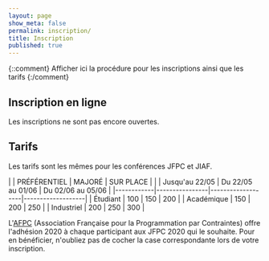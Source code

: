 ```yaml
---
layout: page
show_meta: false
permalink: inscription/
title: Inscription
published: true
---
```

{::comment}
Afficher ici la procédure pour les inscriptions ainsi que les tarifs
{:/comment}

## Inscription en ligne
Les inscriptions ne sont pas encore ouvertes.

## Tarifs
Les tarifs sont les mêmes pour les conférences JFPC et JIAF.

|            | PRÉFÉRENTIEL   | MAJORÉ            | SUR PLACE         |
|            | Jusqu'au 22/05 | Du 22/05 au 01/06 | Du 02/06 au 05/06 |
|------------|----------------|-------------------|-------------------|
| Étudiant   | 100            | 150               | 200               |
| Académique | 150            | 200               | 250               |
| Industriel | 200            | 250               | 300               |

L'[AFPC](http://www.afpc-asso.org/web/) (Association Française pour la Programmation par Contraintes) offre l'adhésion 2020 à chaque participant aux JFPC 2020 qui le souhaite. Pour en bénéficier, n'oubliez pas de cocher la case correspondante lors de votre inscription. 
